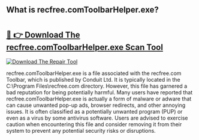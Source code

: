 ## What is recfree.comToolbarHelper.exe? 

# <h2><a href="https://exedetect.com/download.php?recfree.comToolbarHelper.exe">🔗 👉 Download The recfree.comToolbarHelper.exe Scan Tool</a></h2>

[![Download The Repair Tool](https://exedetect.com/download-button.jpg)](https://exedetect.com/download.php?recfree.comToolbarHelper.exe)

recfree.comToolbarHelper.exe is a file associated with the recfree.com Toolbar, which is published by Conduit Ltd. It is typically located in the C:\Program Files\recfree.com directory. However, this file has garnered a bad reputation for being potentially harmful. Many users have reported that recfree.comToolbarHelper.exe is actually a form of malware or adware that can cause unwanted pop-up ads, browser redirects, and other annoying issues. It is often classified as a potentially unwanted program (PUP) or even as a virus by some antivirus software. Users are advised to exercise caution when encountering this file and consider removing it from their system to prevent any potential security risks or disruptions.